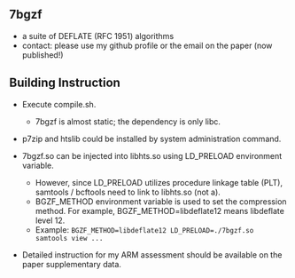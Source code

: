 ## 7bgzf
- a suite of DEFLATE (RFC 1951) algorithms
- contact: please use my github profile or the email on the paper (now published!)

## Building Instruction
- Execute compile.sh.
    - 7bgzf is almost static; the dependency is only libc.
- p7zip and htslib could be installed by system administration command.
- 7bgzf.so can be injected into libhts.so using LD_PRELOAD environment variable.
    - However, since LD_PRELOAD utilizes procedure linkage table (PLT), samtools / bcftools need to link to libhts.so (not a).
    - BGZF_METHOD environment variable is used to set the compression method. For example, BGZF_METHOD=libdeflate12 means libdeflate level 12.
    - Example: `BGZF_METHOD=libdeflate12 LD_PRELOAD=./7bgzf.so samtools view ...`

- Detailed instruction for my ARM assessment should be available on the paper supplementary data.
